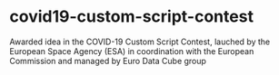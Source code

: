 # covid19-custom-script-contest
Awarded idea in the COVID-19 Custom Script Contest, lauched by the European Space Agency (ESA) in coordination with the European Commission and managed by Euro Data Cube group
